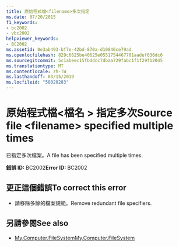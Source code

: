 ```yaml
---
title: 原始程式檔<filename>多次指定
ms.date: 07/20/2015
f1_keywords:
- bc2002
- vbc2002
helpviewer_keywords:
- BC2002
ms.assetid: 0e3ab493-bf7e-42bd-870a-d10846ce79ad
ms.openlocfilehash: 829c6625be40625e0551754467701aadef036dc6
ms.sourcegitcommit: 5c1abeec15fbddcc7dbaa729fabc1f1f29f12045
ms.translationtype: MT
ms.contentlocale: zh-TW
ms.lasthandoff: 03/15/2019
ms.locfileid: "58020283"
---
```

# <a name="source-file-filename-specified-multiple-times"></a><span data-ttu-id="1d846-102">原始程式檔\<檔名 > 指定多次</span><span class="sxs-lookup"><span data-stu-id="1d846-102">Source file \<filename> specified multiple times</span></span>
<span data-ttu-id="1d846-103">已指定多次檔案。</span><span class="sxs-lookup"><span data-stu-id="1d846-103">A file has been specified multiple times.</span></span>  
  
 <span data-ttu-id="1d846-104">**錯誤 ID:** BC2002</span><span class="sxs-lookup"><span data-stu-id="1d846-104">**Error ID:** BC2002</span></span>  
  
## <a name="to-correct-this-error"></a><span data-ttu-id="1d846-105">更正這個錯誤</span><span class="sxs-lookup"><span data-stu-id="1d846-105">To correct this error</span></span>  
  
-   <span data-ttu-id="1d846-106">請移除多餘的檔案規範。</span><span class="sxs-lookup"><span data-stu-id="1d846-106">Remove redundant file specifiers.</span></span>  
  
## <a name="see-also"></a><span data-ttu-id="1d846-107">另請參閱</span><span class="sxs-lookup"><span data-stu-id="1d846-107">See also</span></span>

- [<span data-ttu-id="1d846-108">My.Computer.FileSystem</span><span class="sxs-lookup"><span data-stu-id="1d846-108">My.Computer.FileSystem</span></span>](xref:Microsoft.VisualBasic.FileIO.FileSystem)
